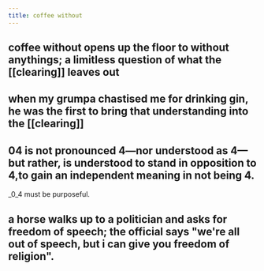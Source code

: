 ```yaml
---
title: coffee without
---
```


## coffee without opens up the floor to without anythings; a limitless question of what the [[clearing]] leaves out
## when my grumpa chastised me for drinking gin, he was the first to bring that understanding into the [[clearing]]
## 04 is not pronounced 4—nor understood as 4—but rather, is understood to stand in opposition to 4,to gain an independent meaning in not being 4.
_0_4 must be purposeful.
## a horse walks up to a politician and asks for freedom of speech; the official says "we're all out of speech, but i can give you freedom of religion".
